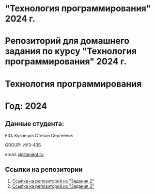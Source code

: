 # "Технология программирования" 2024 г.
Репозиторий для домашнего задания по курсу "Технология программирования" 2024 г.
=======
# Технология программирования
# Год: 2024

## Данные студента:

FIO: Кузнецов Степан Сергеевич

GROUP: ИУ3-43Б

email: i@stepent.ru

## Ссылки на репозитории

1. [Ссылка на репозиторий из "Задания 2"](https://github.com/Stepent/Tasks)
2. [Ссылка на репозиторий из "Задания 3"](https://github.com/Stepent/Task3)